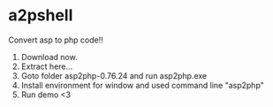 a2pshell
========

Convert asp to php code!!


1. Download now.
2. Extract here...
3. Goto folder asp2php-0.76.24 and run asp2php.exe
4. Install environment for window and used command line "asp2php"
5. Run demo <3

